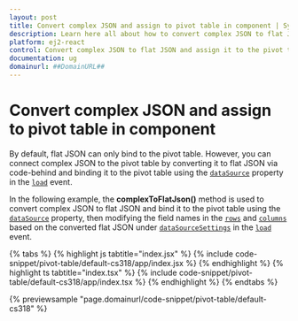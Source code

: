 ```yaml
---
layout: post
title: Convert complex JSON and assign to pivot table in component | Syncfusion
description: Learn here all about how to convert complex JSON to flat JSON and assign it to the pivot table in Syncfusion component and more.
platform: ej2-react
control: Convert complex JSON to flat JSON and assign it to the pivot table 
documentation: ug
domainurl: ##DomainURL##
---
```


<!-- markdownlint-disable MD009 -->

# Convert complex JSON and assign to pivot table in component

By default, flat JSON can only bind to the pivot table. However, you can connect complex JSON to the pivot table by converting it to flat JSON via code-behind and binding it to the pivot table using the [`dataSource`](https://ej2.syncfusion.com/react/documentation/api/pivotview/dataSourceSettings/#datasource) property in the [`load`](https://ej2.syncfusion.com/react/documentation/api/pivotview/#load) event.

In the following example, the **complexToFlatJson()** method is used to convert complex JSON to flat JSON and bind it to the pivot table using the [`dataSource`](https://ej2.syncfusion.com/react/documentation/api/pivotview/dataSourceSettings/#datasource) property, then modifying the field names in the [`rows`](https://ej2.syncfusion.com/vue/documentation/api/pivotview/dataSourceSettings/#rows) and [`columns`](https://ej2.syncfusion.com/react/documentation/api/pivotview/dataSourceSettingsModel/#columns) based on the converted flat JSON under [`dataSourceSettings`](https://ej2.syncfusion.com/react/documentation/api/pivotview#datasourcesettings) in the [`load`](https://ej2.syncfusion.com/react/documentation/api/pivotview/#load) event.

{% tabs %}
{% highlight js tabtitle="index.jsx" %}
{% include code-snippet/pivot-table/default-cs318/app/index.jsx %}
{% endhighlight %}
{% highlight ts tabtitle="index.tsx" %}
{% include code-snippet/pivot-table/default-cs318/app/index.tsx %}
{% endhighlight %}
{% endtabs %}

 {% previewsample "page.domainurl/code-snippet/pivot-table/default-cs318" %}